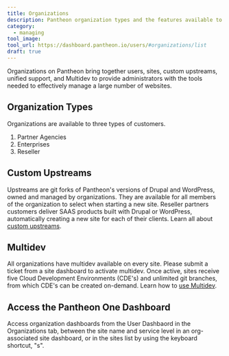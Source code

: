 ```yaml
---
title: Organizations
description: Pantheon organization types and the features available to them.
category:
  - managing
tool_image:
tool_url: https://dashboard.pantheon.io/users/#organizations/list
draft: true
---
```


Organizations on Pantheon bring together users, sites, custom upstreams, unified support, and Multidev to provide administrators with the tools needed to effectively manage a large number of websites.

## Organization Types

Organizations are available to three types of customers.

1. Partner Agencies
2. Enterprises
3. Reseller

## Custom Upstreams

Upstreams are git forks of Pantheon's versions of Drupal and WordPress, owned and managed by organizations. They are available for all members of the organization to select when starting a new site. Reseller partners customers deliver SAAS products built with Drupal or WordPress, automatically creating a new site for each of their clients. Learn all about [custom upstreams](/docs/articles/organizations/running-a-custom-upstream).

## Multidev

All organizations have multidev available on every site. Please submit a ticket from a site dashboard to activate multidev. Once active, sites receive five Cloud Development Environments (CDE's) and unlimited git branches, from which CDE's can be created on-demand. Learn how to [use Multidev]().

## Access the Pantheon One Dashboard
Access organization dashboards from the User Dashbaord in the Organizations tab, between the site name and service level in an org-associated site dashboard, or in the sites list by using the keyboard shortcut, "s".
